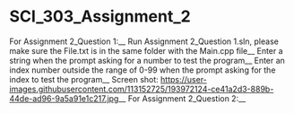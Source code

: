 # SCI_303_Assignment_2

For Assignment 2_Question 1:__
  Run Assignment 2_Question 1.sln, please make sure the File.txt is in the same folder with the Main.cpp file__
  Enter a string when the prompt asking for a number to test the program__
  Enter an index number outside the range of 0-99 when the prompt asking for the index to test the program__
  Screen shot: https://user-images.githubusercontent.com/113152725/193972124-ce41a2d3-889b-44de-ad96-9a5a91e1c217.jpg__
For Assignment 2_Question 2:__
  
